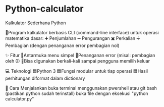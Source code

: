 # Python-calculator
 Kalkulator Sederhana Python
 
🧮Program kalkulator berbasis CLI (command-line interface) untuk operasi matematika dasar:
➕ Penjumlahan
➖ Pengurangan
✖️ Perkalian
➗ Pembagian (dengan penanganan error pembagian nol)

✨ Fitur
🔼Antarmuka menu simpel
🔼Penanganan error (misal: pembagian oleh 0)
🔼Bisa digunakan berkali-kali sampai pengguna memilih keluar

💻 Teknologi
🟦Python 3
🟦Fungsi modular untuk tiap operasi
🟦Hasil perhitungan diformat dalam dictionary

🚀 Cara Menjalankan
buka terminal menggunakan pwershell atau git bash (pastikan python sudah terinstall)
buka file dengan eksekusi "python calculator.py"

